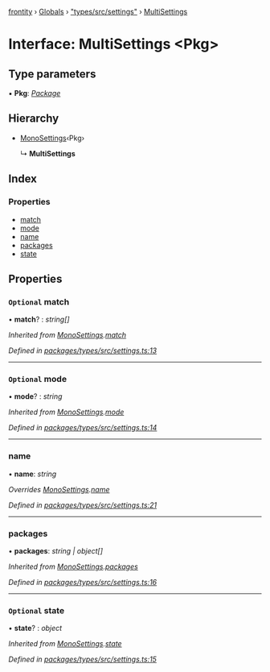 [frontity](../README.md) › [Globals](../globals.md) › ["types/src/settings"](../modules/_types_src_settings_.md) › [MultiSettings](_types_src_settings_.multisettings.md)

# Interface: MultiSettings <**Pkg**>

## Type parameters

▪ **Pkg**: *[Package](_types_src_package_.package.md)*

## Hierarchy

* [MonoSettings](_types_src_settings_.monosettings.md)‹Pkg›

  ↳ **MultiSettings**

## Index

### Properties

* [match](_types_src_settings_.multisettings.md#optional-match)
* [mode](_types_src_settings_.multisettings.md#optional-mode)
* [name](_types_src_settings_.multisettings.md#name)
* [packages](_types_src_settings_.multisettings.md#packages)
* [state](_types_src_settings_.multisettings.md#optional-state)

## Properties

### `Optional` match

• **match**? : *string[]*

*Inherited from [MonoSettings](_types_src_settings_.monosettings.md).[match](_types_src_settings_.monosettings.md#optional-match)*

*Defined in [packages/types/src/settings.ts:13](https://github.com/frontity/frontity/blob/eb6bfe49/packages/types/src/settings.ts#L13)*

___

### `Optional` mode

• **mode**? : *string*

*Inherited from [MonoSettings](_types_src_settings_.monosettings.md).[mode](_types_src_settings_.monosettings.md#optional-mode)*

*Defined in [packages/types/src/settings.ts:14](https://github.com/frontity/frontity/blob/eb6bfe49/packages/types/src/settings.ts#L14)*

___

###  name

• **name**: *string*

*Overrides [MonoSettings](_types_src_settings_.monosettings.md).[name](_types_src_settings_.monosettings.md#optional-name)*

*Defined in [packages/types/src/settings.ts:21](https://github.com/frontity/frontity/blob/eb6bfe49/packages/types/src/settings.ts#L21)*

___

###  packages

• **packages**: *string | object[]*

*Inherited from [MonoSettings](_types_src_settings_.monosettings.md).[packages](_types_src_settings_.monosettings.md#packages)*

*Defined in [packages/types/src/settings.ts:16](https://github.com/frontity/frontity/blob/eb6bfe49/packages/types/src/settings.ts#L16)*

___

### `Optional` state

• **state**? : *object*

*Inherited from [MonoSettings](_types_src_settings_.monosettings.md).[state](_types_src_settings_.monosettings.md#optional-state)*

*Defined in [packages/types/src/settings.ts:15](https://github.com/frontity/frontity/blob/eb6bfe49/packages/types/src/settings.ts#L15)*
